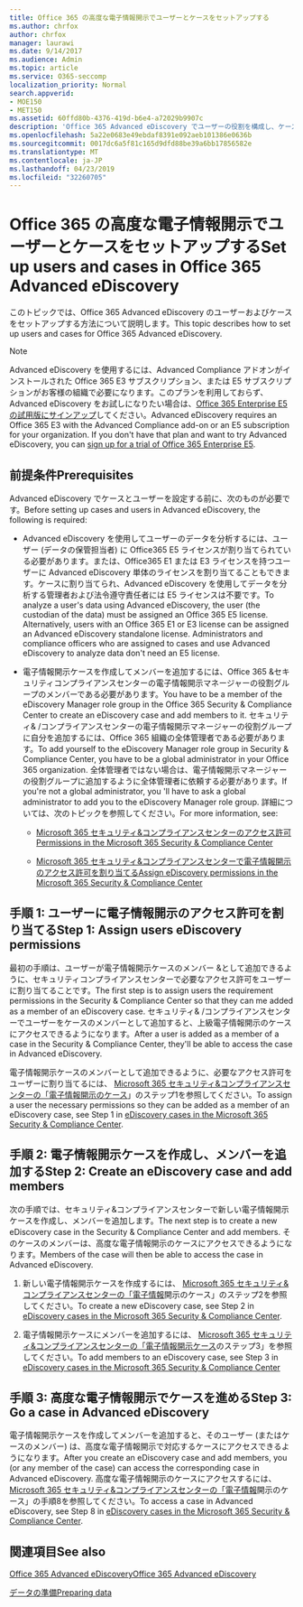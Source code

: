 ```yaml
---
title: Office 365 の高度な電子情報開示でユーザーとケースをセットアップする
ms.author: chrfox
author: chrfox
manager: laurawi
ms.date: 9/14/2017
ms.audience: Admin
ms.topic: article
ms.service: O365-seccomp
localization_priority: Normal
search.appverid:
- MOE150
- MET150
ms.assetid: 60ffd80b-4376-419d-b6e4-a72029b9907c
description: 'Office 365 Advanced eDiscovery でユーザーの役割を構成し、ケースを作成して、ケースにユーザーを割り当てる方法について説明します。  '
ms.openlocfilehash: 5a22e0683e49ebdaf8391e092aeb101386e0636b
ms.sourcegitcommit: 0017dc6a5f81c165d9dfd88be39a6bb17856582e
ms.translationtype: MT
ms.contentlocale: ja-JP
ms.lasthandoff: 04/23/2019
ms.locfileid: "32260705"
---
```

# <a name="set-up-users-and-cases-in-office-365-advanced-ediscovery"></a><span data-ttu-id="96de7-103">Office 365 の高度な電子情報開示でユーザーとケースをセットアップする</span><span class="sxs-lookup"><span data-stu-id="96de7-103">Set up users and cases in Office 365 Advanced eDiscovery</span></span>

<span data-ttu-id="96de7-104">このトピックでは、Office 365 Advanced eDiscovery のユーザーおよびケースをセットアップする方法について説明します。</span><span class="sxs-lookup"><span data-stu-id="96de7-104">This topic describes how to set up users and cases for Office 365 Advanced eDiscovery.</span></span>
  
> [!NOTE]
> <span data-ttu-id="96de7-p101">Advanced eDiscovery を使用するには、Advanced Compliance アドオンがインストールされた Office 365 E3 サブスクリプション、または E5 サブスクリプションがお客様の組織で必要になります。このプランを利用しておらず、Advanced eDiscovery をお試しになりたい場合は、[Office 365 Enterprise E5 の試用版にサインアップ](https://go.microsoft.com/fwlink/p/?LinkID=698279)してください。</span><span class="sxs-lookup"><span data-stu-id="96de7-p101">Advanced eDiscovery requires an Office 365 E3 with the Advanced Compliance add-on or an E5 subscription for your organization. If you don't have that plan and want to try Advanced eDiscovery, you can [sign up for a trial of Office 365 Enterprise E5](https://go.microsoft.com/fwlink/p/?LinkID=698279).</span></span> 
  
## <a name="prerequisites"></a><span data-ttu-id="96de7-107">前提条件</span><span class="sxs-lookup"><span data-stu-id="96de7-107">Prerequisites</span></span>

<span data-ttu-id="96de7-108">Advanced eDiscovery でケースとユーザーを設定する前に、次のものが必要です。</span><span class="sxs-lookup"><span data-stu-id="96de7-108">Before setting up cases and users in Advanced eDiscovery, the following is required:</span></span>
  
- <span data-ttu-id="96de7-p102">Advanced eDiscovery を使用してユーザーのデータを分析するには、ユーザー (データの保管担当者) に Office365 E5 ライセンスが割り当てられている必要があります。または、Office365 E1 または E3 ライセンスを持つユーザーに Advanced eDiscovery 単体のライセンスを割り当てることもできます。ケースに割り当てられ、Advanced eDiscovery を使用してデータを分析する管理者および法令遵守責任者には E5 ライセンスは不要です。</span><span class="sxs-lookup"><span data-stu-id="96de7-p102">To analyze a user's data using Advanced eDiscovery, the user (the custodian of the data) must be assigned an Office 365 E5 license. Alternatively, users with an Office 365 E1 or E3 license can be assigned an Advanced eDiscovery standalone license. Administrators and compliance officers who are assigned to cases and use Advanced eDiscovery to analyze data don't need an E5 license.</span></span> 
    
- <span data-ttu-id="96de7-112">電子情報開示ケースを作成してメンバーを追加するには、Office 365 &amp;セキュリティコンプライアンスセンターの電子情報開示マネージャーの役割グループのメンバーである必要があります。</span><span class="sxs-lookup"><span data-stu-id="96de7-112">You have to be a member of the eDiscovery Manager role group in the Office 365 Security &amp; Compliance Center to create an eDiscovery case and add members to it.</span></span> <span data-ttu-id="96de7-113">セキュリティ&amp; /コンプライアンスセンターの電子情報開示マネージャーの役割グループに自分を追加するには、Office 365 組織の全体管理者である必要があります。</span><span class="sxs-lookup"><span data-stu-id="96de7-113">To add yourself to the eDiscovery Manager role group in Security &amp; Compliance Center, you have to be a global administrator in your Office 365 organization.</span></span> <span data-ttu-id="96de7-114">全体管理者ではない場合は、電子情報開示マネージャーの役割グループに追加するように全体管理者に依頼する必要があります。</span><span class="sxs-lookup"><span data-stu-id="96de7-114">If you're not a global administrator, you 'll have to ask a global administrator to add you to the eDiscovery Manager role group.</span></span> <span data-ttu-id="96de7-115">詳細については、次のトピックを参照してください。</span><span class="sxs-lookup"><span data-stu-id="96de7-115">For more information, see:</span></span>
    
  - [<span data-ttu-id="96de7-116">Microsoft 365 セキュリティ&amp;コンプライアンスセンターのアクセス許可</span><span class="sxs-lookup"><span data-stu-id="96de7-116">Permissions in the Microsoft 365 Security &amp; Compliance Center</span></span>](permissions-in-the-security-and-compliance-center.md)
    
  - [<span data-ttu-id="96de7-117">Microsoft 365 セキュリティ&amp;コンプライアンスセンターで電子情報開示のアクセス許可を割り当てる</span><span class="sxs-lookup"><span data-stu-id="96de7-117">Assign eDiscovery permissions in the Microsoft‍ 365 Security &amp; Compliance Center</span></span>](assign-ediscovery-permissions.md)
    
## <a name="step-1-assign-users-ediscovery-permissions"></a><span data-ttu-id="96de7-118">手順 1: ユーザーに電子情報開示のアクセス許可を割り当てる</span><span class="sxs-lookup"><span data-stu-id="96de7-118">Step 1: Assign users eDiscovery permissions</span></span>

<span data-ttu-id="96de7-119">最初の手順は、ユーザーが電子情報開示ケースのメンバー &amp;として追加できるように、セキュリティコンプライアンスセンターで必要なアクセス許可をユーザーに割り当てることです。</span><span class="sxs-lookup"><span data-stu-id="96de7-119">The first step is to assign users the requirement permissions in the Security &amp; Compliance Center so that they can me added as a member of an eDiscovery case.</span></span> <span data-ttu-id="96de7-120">セキュリティ&amp; /コンプライアンスセンターでユーザーをケースのメンバーとして追加すると、上級電子情報開示のケースにアクセスできるようになります。</span><span class="sxs-lookup"><span data-stu-id="96de7-120">After a user is added as a member of a case in the Security &amp; Compliance Center, they'll be able to access the case in Advanced eDiscovery.</span></span>
  
<span data-ttu-id="96de7-121">電子情報開示ケースのメンバーとして追加できるように、必要なアクセス許可をユーザーに割り当てるには、 [Microsoft 365 セキュリティ&amp;コンプライアンスセンターの「電子情報開示のケース](ediscovery-cases.md#step-1-assign-ediscovery-permissions-to-potential-case-members)」のステップ1を参照してください。</span><span class="sxs-lookup"><span data-stu-id="96de7-121">To assign a user the necessary permissions so they can be added as a member of an eDiscovery case, see Step 1 in [eDiscovery cases in the Microsoft 365 Security &amp; Compliance Center](ediscovery-cases.md#step-1-assign-ediscovery-permissions-to-potential-case-members).</span></span>
  
## <a name="step-2-create-an-ediscovery-case-and-add-members"></a><span data-ttu-id="96de7-122">手順 2: 電子情報開示ケースを作成し、メンバーを追加する</span><span class="sxs-lookup"><span data-stu-id="96de7-122">Step 2: Create an eDiscovery case and add members</span></span>

<span data-ttu-id="96de7-123">次の手順では、セキュリティ&amp;コンプライアンスセンターで新しい電子情報開示ケースを作成し、メンバーを追加します。</span><span class="sxs-lookup"><span data-stu-id="96de7-123">The next step is to create a new eDiscovery case in the Security &amp; Compliance Center and add members.</span></span> <span data-ttu-id="96de7-124">そのケースのメンバーは、高度な電子情報開示のケースにアクセスできるようになります。</span><span class="sxs-lookup"><span data-stu-id="96de7-124">Members of the case will then be able to access the case in Advanced eDiscovery.</span></span>
  
1. <span data-ttu-id="96de7-125">新しい電子情報開示ケースを作成するには、 [Microsoft 365 セキュリティ&amp;コンプライアンスセンターの「電子情報](ediscovery-cases.md#step-2-create-a-new-case)開示のケース」のステップ2を参照してください。</span><span class="sxs-lookup"><span data-stu-id="96de7-125">To create a new eDiscovery case, see Step 2 in [eDiscovery cases in the Microsoft 365 Security &amp; Compliance Center](ediscovery-cases.md#step-2-create-a-new-case).</span></span>
    
2. <span data-ttu-id="96de7-126">電子情報開示ケースにメンバーを追加するには、 [Microsoft 365 セキュリティ&amp;コンプライアンスセンターの「電子情報開示ケース](ediscovery-cases.md#step-3-add-members-to-a-case)のステップ3」を参照してください。</span><span class="sxs-lookup"><span data-stu-id="96de7-126">To add members to an eDiscovery case, see Step 3 in [eDiscovery cases in the Microsoft 365 Security &amp; Compliance Center](ediscovery-cases.md#step-3-add-members-to-a-case)</span></span>
    
## <a name="step-3-go-a-case-in-advanced-ediscovery"></a><span data-ttu-id="96de7-127">手順 3: 高度な電子情報開示でケースを進める</span><span class="sxs-lookup"><span data-stu-id="96de7-127">Step 3: Go a case in Advanced eDiscovery</span></span>

<span data-ttu-id="96de7-128">電子情報開示ケースを作成してメンバーを追加すると、そのユーザー (またはケースのメンバー) は、高度な電子情報開示で対応するケースにアクセスできるようになります。</span><span class="sxs-lookup"><span data-stu-id="96de7-128">After you create an eDiscovery case and add members, you (or any member of the case) can access the corresponding case in Advanced eDiscovery.</span></span> <span data-ttu-id="96de7-129">高度な電子情報開示のケースにアクセスするには、 [Microsoft 365 セキュリティ&amp;コンプライアンスセンターの「電子情報](ediscovery-cases.md#step-8-go-to-the-case-in-advanced-ediscovery)開示のケース」の手順8を参照してください。</span><span class="sxs-lookup"><span data-stu-id="96de7-129">To access a case in Advanced eDiscovery, see Step 8 in [eDiscovery cases in the Microsoft 365 Security &amp; Compliance Center](ediscovery-cases.md#step-8-go-to-the-case-in-advanced-ediscovery).</span></span>
  
## <a name="see-also"></a><span data-ttu-id="96de7-130">関連項目</span><span class="sxs-lookup"><span data-stu-id="96de7-130">See also</span></span>

[<span data-ttu-id="96de7-131">Office 365 Advanced eDiscovery</span><span class="sxs-lookup"><span data-stu-id="96de7-131">Office 365 Advanced eDiscovery</span></span>](office-365-advanced-ediscovery.md)
  
[<span data-ttu-id="96de7-132">データの準備</span><span class="sxs-lookup"><span data-stu-id="96de7-132">Preparing data</span></span>](prepare-data-for-advanced-ediscovery.md)
 